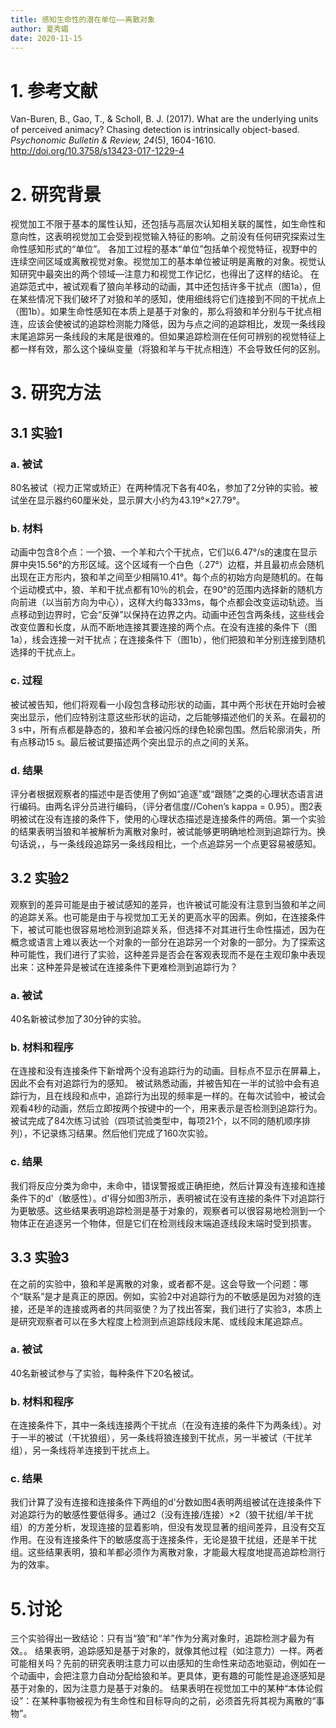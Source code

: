```yaml
---
title: 感知生命性的潜在单位——离散对象
author: 夏秀媚
date: 2020-11-15
---
```

# 1. 参考文献
Van-Buren, B., Gao, T., & Scholl, B. J. (2017). What are the underlying units of perceived animacy? Chasing detection is intrinsically object-based. *Psychonomic Bulletin & Review, 24*(5), 1604-1610. http://doi.org/10.3758/s13423-017-1229-4
# 2. 研究背景
视觉加工不限于基本的属性认知，还包括与高层次认知相关联的属性，如生命性和意向性，这表明视觉加工会受到视觉输入特征的影响。之前没有任何研究探索过生命性感知形式的“单位”。
各加工过程的基本“单位”包括单个视觉特征，视野中的连续空间区域或离散视觉对象。视觉加工的基本单位被证明是离散的对象。视觉认知研究中最突出的两个领域—注意力和视觉工作记忆，也得出了这样的结论。
在追踪范式中，被试观看了狼向羊移动的动画，其中还包括许多干扰点（图1a），但在某些情况下我们破坏了对狼和羊的感知，使用细线将它们连接到不同的干扰点上（图1b）。如果生命性感知在本质上是基于对象的，那么将狼和羊分别与干扰点相连，应该会使被试的追踪检测能力降低，因为与点之间的追踪相比，发现一条线段末尾追踪另一条线段的末尾是很难的。但如果追踪检测在任何可辨别的视觉特征上都一样有效，那么这个操纵变量（将狼和羊与干扰点相连）不会导致任何的区别。
# 3. 研究方法
## 3.1 实验1
### a. 被试
80名被试（视力正常或矫正）在两种情况下各有40名，参加了2分钟的实验。被试坐在显示器约60厘米处，显示屏大小约为43.19°×27.79°。
### b. 材料
动画中包含8个点：一个狼、一个羊和六个干扰点，它们以6.47°/s的速度在显示屏中央15.56°的方形区域。这个区域有一个白色（.27°）边框，并且最初点会随机出现在正方形内，狼和羊之间至少相隔10.41°。每个点的初始方向是随机的。在每个运动模式中，狼、羊和干扰点都有10％的机会，在90°的范围内选择新的随机方向前进（以当前方向为中心），这样大约每333ms，每个点都会改变运动轨迹。当点移动到边界时，它会“反弹”以保持在边界之内。动画中还包含两条线，这些线会改变位置和长度，从而不断地连接其要连接的两个点。在没有连接的条件下（图1a），线会连接一对干扰点；在连接条件下（图1b），他们把狼和羊分别连接到随机选择的干扰点上。
### c. 过程
被试被告知，他们将观看一小段包含移动形状的动画，其中两个形状在开始时会被突出显示，他们应特别注意这些形状的运动，之后能够描述他们的关系。在最初的3 s中，所有点都是静态的，狼和羊会被闪烁的绿色轮廓包围。然后轮廓消失，所有点移动15 s。最后被试要描述两个突出显示的点之间的关系。
### d. 结果
评分者根据观察者的描述中是否使用了例如“追逐”或“跟随”之类的心理状态语言进行编码。由两名评分员进行编码，（评分者信度//Cohen’s kappa = 0.95）。图2表明被试在没有连接的条件下，使用的心理状态描述是连接条件的两倍。第一个实验的结果表明当狼和羊被解析为离散对象时，被试能够更明确地检测到追踪行为。换句话说，，与一条线段追踪另一条线段相比，一个点追踪另一个点更容易被感知。

## 3.2 实验2
观察到的差异可能是由于被试感知的差异，也许被试可能没有注意到当狼和羊之间的追踪关系。也可能是由于与视觉加工无关的更高水平的因素。例如，在连接条件下，被试可能也很容易地检测到追踪关系，但选择不对其进行生命性描述，因为在概念或语言上难以表达一个对象的一部分在追踪另一个对象的一部分。为了探索这种可能性，我们进行了实验，这种差异是否会在客观表现而不是在主观印象中表现出来：这种差异是被试在连接条件下更难检测到追踪行为？
### a. 被试
40名新被试参加了30分钟的实验。
### b. 材料和程序
在连接和没有连接条件下新增两个没有追踪行为的动画。目标点不显示在屏幕上，因此不会有对追踪行为的感知。
被试熟悉动画，并被告知在一半的试验中会有追踪行为，且在线段和点中，追踪行为出现的频率是一样的。在每次试验中，被试会观看4秒的动画，然后立即按两个按键中的一个，用来表示是否检测到追踪行为。被试完成了84次练习试验（四项试验类型中，每项21个，以不同的随机顺序排列），不记录练习结果。然后他们完成了160次实验。
### c. 结果
我们将反应分类为命中，未命中，错误警报或正确拒绝，然后计算没有连接和连接条件下的d'（敏感性）。d'得分如图3所示，表明被试在没有连接的条件下对追踪行为更敏感。这些结果表明追踪检测是基于对象的，观察者可以很容易地检测到一个物体正在追逐另一个物体，但是它们在检测线段末端追逐线段末端时受到损害。
## 3.3 实验3
在之前的实验中，狼和羊是离散的对象，或者都不是。这会导致一个问题：哪个“联系”是才是真正的原因。例如，实验2中对追踪行为的不敏感是因为对狼的连接，还是羊的连接或两者的共同驱使？为了找出答案，我们进行了实验3，本质上是研究观察者可以在多大程度上检测到点追踪线段末尾、或线段末尾追踪点。
### a. 被试
40名新被试参与了实验，每种条件下20名被试。
### b. 材料和程序
在连接条件下，其中一条线连接两个干扰点（在没有连接的条件下为两条线）。对于一半的被试（干扰狼组），另一条线将狼连接到干扰点，另一半被试（干扰羊组），另一条线将羊连接到干扰点上。
### c. 结果
我们计算了没有连接和连接条件下两组的d'分数如图4表明两组被试在连接条件下对追踪行为的敏感性要低得多。通过2（没有连接/连接）×2（狼干扰组/羊干扰组）的方差分析，发现连接的显着影响，但没有发现显著的组间差异，且没有交互作用。在没有连接条件下的敏感度高于连接条件，无论是狼干扰组，还是羊干扰组。这些结果表明，狼和羊都必须作为离散对象，才能最大程度地提高追踪检测行为的效率。
# 5.讨论
三个实验得出一致结论：只有当“狼”和“羊”作为分离对象时，追踪检测才最为有效。。
结果表明，追踪感知是基于对象的，就像其他过程（如注意力）一样。两者可能相关吗？先前的研究表明注意力可以由感知的生命性来动态地驱动，例如在一个动画中，会把注意力自动分配给狼和羊。更具体，更有趣的可能性是追逐感知是基于对象的，因为注意力是基于对象的。
结果表明在视觉加工中的某种“本体论假设”：在某种事物被视为有生命性和目标导向的之前，必须首先将其视为离散的“事物”。











